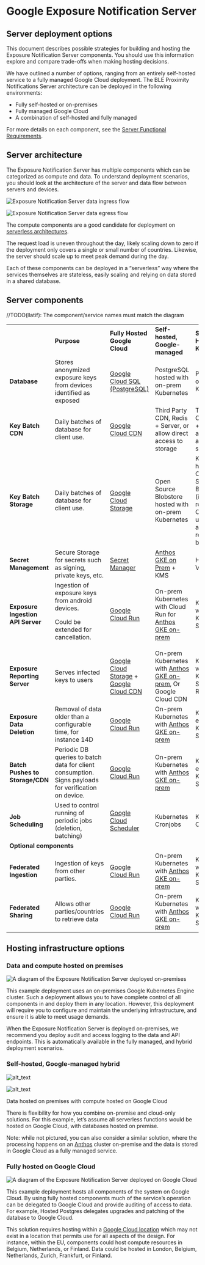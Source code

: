 # Google Exposure Notification Server

## Server deployment options

This document describes possible strategies for building and hosting the
Exposure Notification Server components. You should use this information
explore and compare trade-offs when making hosting decisions.

We have outlined a number of options, ranging from an entirely
self-hosted service to a fully managed Google Cloud deployment. The BLE
Proximity Notifications Server architecture can be deployed in the
following environments:

* Fully self-hosted or on-premises
* Fully managed Google Cloud
* A combination of self-hosted and fully managed

For more details on each
component, see the [Server Functional Requirements](server_functional_requirements.md).

## Server architecture

The Exposure Notification Server has multiple components which can be
categorized as compute and data. To understand deployment scenarios, you should
look at the architecture of the server and data flow between servers and devices.

![Exposure Notification Server data ingress flow](images/data-ingress.png "Exposure Notification Server data ingres flow")

![Exposure Notification Server data egress flow](images/data-retrieval.png "Exposure Notification Server data egress flow")

The compute components are a good candidate for deployment on
[serverless architectures](https://en.wikipedia.org/wiki/Serverless_computing).

The request load is uneven throughout the day, likely scaling down to zero if
the deployment only covers a single or small number of countries. Likewise,
the server should scale up to meet peak demand during the day.

Each of these components can be deployed in a “serverless” way where the
services themselves are stateless, easily scaling and relying on data stored
in a shared database.

## Server components

//TODO(llatif): The component/service names must match the diagram

<table>
  <tr>
   <td>
   </td>
   <td><strong>Purpose</strong>
   </td>
   <td><strong>Fully Hosted Google Cloud</strong>
   </td>
   <td><strong>Self-hosted, Google-managed</strong>
   </td>
   <td><strong>Self Hosted Kubernetes</strong>
   </td>
  </tr>
  <tr>
   <td><strong>Database</strong>
   </td>
   <td>Stores anonymized exposure keys from devices identified as exposed
   </td>
   <td><a href="https://cloud.google.com/sql/">Google Cloud SQL (PostgreSQL)</a>
   </td>
   <td>PostgreSQL hosted with on-prem Kubernetes
   </td>
   <td>PostgreSQL on Kubernetes 
   </td>
  </tr>
  <tr>
   <td><strong>Key Batch CDN</strong>
   </td>
   <td>Daily batches of database for client use.
   </td>
   <td><a href="https://cloud.google.com/cdn/">Google Cloud CDN</a>
   </td>
   <td>Third Party CDN, Redis + Server, or allow direct access to storage
   </td>
   <td>Third Party CDN, Redis + Server, or allow direct access to storage
   </td>
  </tr>
  <tr>
   <td><strong>Key Batch Storage</strong>
   </td>
   <td>Daily batches of database for client use.
   </td>
   <td><a href="https://cloud.google.com/storage/">Google Cloud Storage</a>
   </td>
   <td>Open Source Blobstore hosted with on-prem Kubernetes
   </td>
   <td>Kubernetes hosted Open Source Blobstore (ie. min.io, rook). Could also use Redis and reconstruct batches
   </td>
  </tr>
  <tr>
   <td><strong>Secret Management</strong>
   </td>
   <td>Secure Storage for secrets such as signing, private keys, etc.
   </td>
   <td><a href="https://cloud.google.com/secret-manager">Secret Manager</a>
   </td>
   <td><a href="https://cloud.google.com/anthos">Anthos GKE on Prem</a> + KMS 
   </td>
   <td>HashiCorp Vault 
   </td>
  </tr>
  <tr>
   <td><strong>Exposure Ingestion API Server</strong>
   </td>
   <td>Ingestion of exposure keys from android devices. 
<p>
Could be extended for cancellation.
   </td>
   <td><a href="https://cloud.google.com/run/">Google Cloud Run</a>
   </td>
   <td>On-prem Kubernetes with Cloud Run for <a href="https://cloud.google.com/anthos">Anthos GKE on-prem</a>
   </td>
   <td>Kubernetes with Knative Serving
   </td>
  </tr>
  <tr>
   <td><strong>Exposure Reporting Server</strong>
   </td>
   <td>Serves infected keys to users
   </td>
   <td><a href="https://cloud.google.com/storage/">Google Cloud Storage</a> + <a href="https://cloud.google.com/cdn">Google Cloud CDN</a>
   </td>
   <td>On-prem Kubernetes with <a href="https://cloud.google.com/anthos">Anthos GKE on-prem</a>, Or Google Cloud CDN
   </td>
   <td>Kubernetes with Knative Serving + Redis
   </td>
  </tr>
  <tr>
   <td><strong>Exposure Data Deletion</strong>
   </td>
   <td>Removal of data older than a configurable time, for instance 14D
   </td>
   <td><a href="https://cloud.google.com/run/">Google Cloud Run</a>
   </td>
   <td>On-prem Kubernetes with <a href="https://cloud.google.com/anthos">Anthos GKE on-prem</a>
   </td>
   <td>Kubernetes, either job or Knative Service 
   </td>
  </tr>
  <tr>
   <td><strong>Batch Pushes to Storage/CDN</strong>
   </td>
   <td>Periodic DB queries to batch data for client consumption.
       Signs payloads for verification on device.
   </td>
   <td><a href="https://cloud.google.com/run/">Google Cloud Run</a>
   </td>
   <td>On-prem Kubernetes with <a href="https://cloud.google.com/anthos">Anthos GKE on-prem</a>
   </td>
   <td>Kubernetes, either job or Knative Service
   </td>
  </tr>
  <tr>
   <td><strong>Job Scheduling</strong>
   </td>
   <td>Used to control running of periodic jobs (deletion, batching)
   </td>
   <td><a href="https://cloud.google.com/scheduler">Google Cloud Scheduler</a>
   </td>
   <td>Kubernetes Cronjobs
   </td>
   <td>Kubernetes Cronjobs
   </td>
  </tr>
  <tr>
    <td colspan="5">
    <strong>Optional components</strong>
    </td>
  </tr>
  <tr>
   <td><strong>Federated Ingestion</strong>
   </td>
   <td>Ingestion of keys from other parties.
   </td>
   <td><a href="https://cloud.google.com/run">Google Cloud Run</a>
   </td>
   <td>On-prem Kubernetes with <a href="https://cloud.google.com/anthos">Anthos GKE on-prem</a>
   </td>
   <td>Kubernetes with Knative Serving
   </td>
  </tr>
  <tr>
   <td><strong>Federated Sharing</strong>
   </td>
   <td>Allows other parties/countries to retrieve data
   </td>
   <td><a href="https://cloud.google.com/run">Google Cloud Run</a>
   </td>
   <td>On-prem Kubernetes with <a href="https://cloud.google.com/anthos">Anthos GKE on-prem</a>
   </td>
   <td>Kubernetes with Knative Serving
   </td>
  </tr>
</table>

## Hosting infrastructure options

### Data and compute hosted on premises

![A diagram of the Exposure Notification Server deployed on-premises](images/on_prem.png "Exposure Notification Server on-premises deployment")

This example deployment uses an on-premises Google Kubernetes Engine cluster.
Such a deployment allows you to have complete control of all components in
and deploy them in any location. However, this deployment will require you to
configure and maintain the underlying infrastructure, and ensure it is able to
meet usage demands.

When the Exposure Notification Server is deployed on-premises, we recommend you
deploy audit and access logging to the data and API endpoints. This is
automatically available in the fully managed, and hybrid deployment scenarios.

### Self-hosted, Google-managed hybrid

![alt_text](images/hybrid_in.png "image_tooltip")

![alt_text](images/hybrid_out.png "image_tooltip")

Data hosted on premises with compute hosted on Google Cloud

There is flexibility for how you combine on-premise and cloud-only solutions. For this example, let’s assume all serverless functions would be hosted on Google Cloud, with databases hosted on premise.

Note: while not pictured, you can also consider a similar solution, where the processing happens on an [Anthos](https://cloud.google.com/anthos/) cluster on-premise and the data is stored in Google Cloud as a fully managed service.

### Fully hosted on Google Cloud

![A diagram of the Exposure Notification Server deployed on Google Cloud](images/google_cloud_run.png "Exposure Notification Server deployed on Google Cloud")

This example deployment hosts all components of the system on Google Cloud.
By using fully hosted components much of the service’s operation can be delegated to Google Cloud and provide auditing of access to data. For example, Hosted Postgres delegates upgrades and patching of the database to Google Cloud. 

This solution requires hosting within a [Google Cloud location](https://cloud.google.com/about/locations) which may not exist in a location that permits use for all aspects of the design. For instance, within the EU, components could host compute resources in Belgium, Netherlands, or Finland. Data could be hosted in London, Belgium, Netherlands, Zurich, Frankfurt, or Finland.
